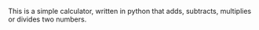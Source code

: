 This is a simple calculator, written in python that adds, subtracts, multiplies or divides two numbers.
